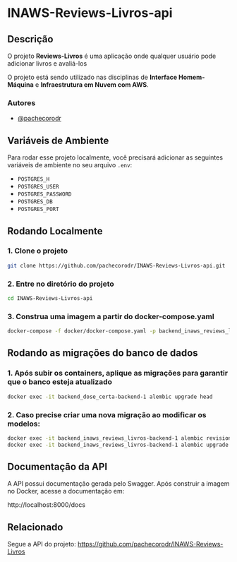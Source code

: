 # INAWS-Reviews-Livros-api

## Descrição
O projeto **Reviews-Livros** é uma aplicação onde qualquer usuário pode adicionar livros e avaliá-los 

O projeto está sendo utilizado nas disciplinas de **Interface Homem-Máquina** e **Infraestrutura em Nuvem com AWS**.

### Autores
- [@pachecorodr](https://github.com/pachecorodr)

## Variáveis de Ambiente
Para rodar esse projeto localmente, você precisará adicionar as seguintes variáveis de ambiente no seu arquivo `.env`:

- `POSTGRES_H`
- `POSTGRES_USER`
- `POSTGRES_PASSWORD`
- `POSTGRES_DB`
- `POSTGRES_PORT`

## Rodando Localmente

### 1. Clone o projeto
```bash
git clone https://github.com/pachecorodr/INAWS-Reviews-Livros-api.git 
```
### 2. Entre no diretório do projeto
```bash
cd INAWS-Reviews-Livros-api
```
### 3. Construa uma imagem a partir do docker-compose.yaml
```bash
docker-compose -f docker/docker-compose.yaml -p backend_inaws_reviews_livros up --build
```
## Rodando as migrações do banco de dados

### 1. Após subir os containers, aplique as migrações para garantir que o banco esteja atualizado
```bash
docker exec -it backend_dose_certa-backend-1 alembic upgrade head
```
### 2. Caso precise criar uma nova migração ao modificar os modelos:
```bash
docker exec -it backend_inaws_reviews_livros-backend-1 alembic revision --autogenerate -m "descrição da migração"
docker exec -it backend_inaws_reviews_livros-backend-1 alembic upgrade head
```

## Documentação da API 
A API possui documentação gerada pelo Swagger. Após construir a imagem no Docker, acesse a documentação em:

http://localhost:8000/docs

## Relacionado 

Segue a API do projeto: https://github.com/pachecorodr/INAWS-Reviews-Livros
